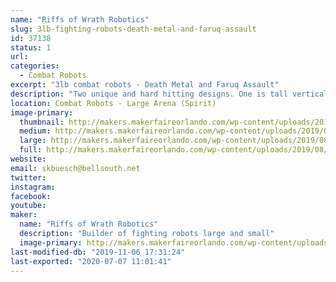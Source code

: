 ```yaml
---
name: "Riffs of Wrath Robotics"
slug: 3lb-fighting-robots-death-metal-and-faruq-assault
id: 37138
status: 1
url: 
categories:
  - Combat Robots
excerpt: "3lb combat robots - Death Metal and Faruq Assault"
description: "Two unique and hard hitting designs. One is tall vertical spinner with a 12\" diameter blade and the second bot a weapon which has 2/3 of the total mass spinning."
location: Combat Robots - Large Arena (Spirit)
image-primary:
  thumbnail: http://makers.makerfaireorlando.com/wp-content/uploads/2019/08/death_metal_pic2-1-150x150.jpg
  medium: http://makers.makerfaireorlando.com/wp-content/uploads/2019/08/death_metal_pic2-1-272x300.jpg
  large: http://makers.makerfaireorlando.com/wp-content/uploads/2019/08/death_metal_pic2-1-929x1024.jpg
  full: http://makers.makerfaireorlando.com/wp-content/uploads/2019/08/death_metal_pic2-1.jpg
website: 
email: skbuesch@bellsouth.net
twitter: 
instagram: 
facebook: 
youtube: 
maker:
  name: "Riffs of Wrath Robotics"
  description: "Builder of fighting robots large and small"
  image-primary: http://makers.makerfaireorlando.com/wp-content/uploads/2019/08/death_metal_pic2-929x1024.jpg
last-modified-db: "2019-11-06 17:31:24"
last-exported: "2020-07-07 11:01:41"
---
```

